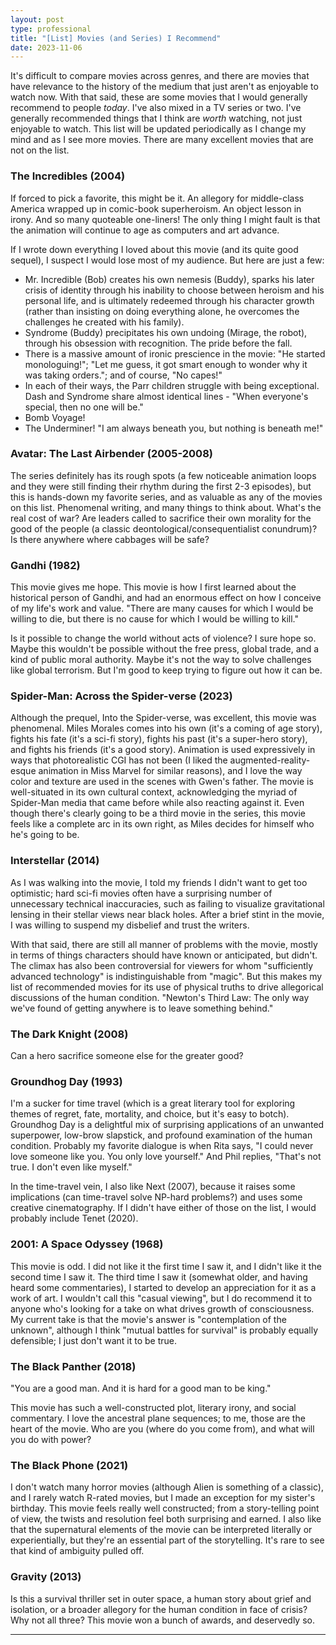 ```yaml
---
layout: post
type: professional
title: "[List] Movies (and Series) I Recommend"
date: 2023-11-06
---
```


It's difficult to compare movies across genres, and there are movies that have relevance to the history of the medium that just aren't as enjoyable to watch now. With that said, these are some movies that I would generally recommend to people _today_. I've also mixed in a TV series or two. I've generally recommended things that I think are _worth_ watching, not just enjoyable to watch. This list will be updated periodically as I change my mind and as I see more movies. There are many excellent movies that are not on the list.

### The Incredibles (2004)
If forced to pick a favorite, this might be it. An allegory for middle-class America wrapped up in comic-book superheroism. An object lesson in irony. And so many quoteable one-liners! The only thing I might fault is that the animation will continue to age as computers and art advance.

If I wrote down everything I loved about this movie (and its quite good sequel), I suspect I would lose most of my audience. But here are just a few:
- Mr. Incredible (Bob) creates his own nemesis (Buddy), sparks his later crisis of identity through his inability to choose between heroism and his personal life, and is ultimately redeemed through his character growth (rather than insisting on doing everything alone, he overcomes the challenges he created with his family).
- Syndrome (Buddy) precipitates his own undoing (Mirage, the robot), through his obsession with recognition. The pride before the fall.
- There is a massive amount of ironic prescience in the movie: "He started monologuing!"; "Let me guess, it got smart enough to wonder why it was taking orders."; and of course, "No capes!"
- In each of their ways, the Parr children struggle with being exceptional. Dash and Syndrome share almost identical lines - "When everyone's special, then no one will be."
- Bomb Voyage!
- The Underminer! "I am always beneath you, but nothing is beneath me!"

### Avatar: The Last Airbender (2005-2008)
The series definitely has its rough spots (a few noticeable animation loops and they were still finding their rhythm during the first 2-3 episodes), but this is hands-down my favorite series, and as valuable as any of the movies on this list. Phenomenal writing, and many things to think about. What's the real cost of war? Are leaders called to sacrifice their own morality for the good of the people (a classic deontological/consequentialist conundrum)? Is there anywhere where cabbages will be safe?

### Gandhi (1982)
This movie gives me hope. This movie is how I first learned about the historical person of Gandhi, and had an enormous effect on how I conceive of my life's work and value. "There are many causes for which I would be willing to die, but there is no cause for which I would be willing to kill."

Is it possible to change the world without acts of violence? I sure hope so. Maybe this wouldn't be possible without the free press, global trade, and a kind of public moral authority. Maybe it's not the way to solve challenges like global terrorism. But I'm good to keep trying to figure out how it can be.

### Spider-Man: Across the Spider-verse (2023)
Although the prequel, Into the Spider-verse, was excellent, this movie was phenomenal. Miles Morales comes into his own (it's a coming of age story), fights his fate (it's a sci-fi story), fights his past (it's a super-hero story), and fights his friends (it's a good story). Animation is used expressively in ways that photorealistic CGI has not been (I liked the augmented-reality-esque animation in Miss Marvel for similar reasons), and I love the way color and texture are used in the scenes with Gwen's father. The movie is well-situated in its own cultural context, acknowledging the myriad of Spider-Man media that came before while also reacting against it. Even though there's clearly going to be a third movie in the series, this movie feels like a complete arc in its own right, as Miles decides for himself who he's going to be.

### Interstellar (2014)
As I was walking into the movie, I told my friends I didn't want to get too optimistic; hard sci-fi movies often have a surprising number of unnecessary technical inaccuracies, such as failing to visualize gravitational lensing in their stellar views near black holes. After a brief stint in the movie, I was willing to suspend my disbelief and trust the writers.

With that said, there are still all manner of problems with the movie, mostly in terms of things characters should have known or anticipated, but didn't. The climax has also been controversial for viewers for whom "sufficiently advanced technology" is indistinguishable from "magic". But this makes my list of recommended movies for its use of physical truths to drive allegorical discussions of the human condition. "Newton's Third Law: The only way we've found of getting anywhere is to leave something behind."

### The Dark Knight (2008)
Can a hero sacrifice someone else for the greater good?

### Groundhog Day (1993)
I'm a sucker for time travel (which is a great literary tool for exploring themes of regret, fate, mortality, and choice, but it's easy to botch). Groundhog Day is a delightful mix of surprising applications of an unwanted superpower, low-brow slapstick, and profound examination of the human condition. Probably my favorite dialogue is when Rita says, "I could never love someone like you. You only love yourself." And Phil replies, "That's not true. I don't even like myself."

In the time-travel vein, I also like Next (2007), because it raises some implications (can time-travel solve NP-hard problems?) and uses some creative cinematography. If I didn't have either of those on the list, I would probably include Tenet (2020).

### 2001: A Space Odyssey (1968)
This movie is odd. I did not like it the first time I saw it, and I didn't like it the second time I saw it. The third time I saw it (somewhat older, and having heard some commentaries), I started to develop an appreciation for it as a work of art. I wouldn't call this "casual viewing", but I do recommend it to anyone who's looking for a take on what drives growth of consciousness. My current take is that the movie's answer is "contemplation of the unknown", although I think "mutual battles for survival" is probably equally defensible; I just don't want it to be true.

### The Black Panther (2018)
"You are a good man. And it is hard for a good man to be king."

This movie has such a well-constructed plot, literary irony, and social commentary. I love the ancestral plane sequences; to me, those are the heart of the movie. Who are you (where do you come from), and what will you do with power?

### The Black Phone (2021)
I don't watch many horror movies (although Alien is something of a classic), and I rarely watch R-rated movies, but I made an exception for my sister's birthday. This movie feels really well constructed; from a story-telling point of view, the twists and resolution feel both surprising and earned. I also like that the supernatural elements of the movie can be interpreted literally or experientially, but they're an essential part of the storytelling. It's rare to see that kind of ambiguity pulled off.

### Gravity (2013)
Is this a survival thriller set in outer space, a human story about grief and isolation, or a broader allegory for the human condition in face of crisis? Why not all three? This movie won a bunch of awards, and deservedly so.

---
